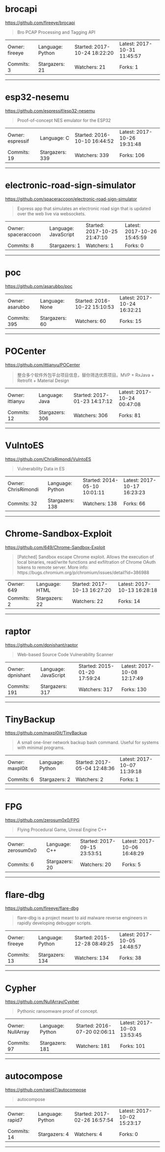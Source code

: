 # brocapi

https://github.com/fireeye/brocapi
<blockquote>
Bro PCAP Processing and Tagging API
</blockquote>

<table>
<tr><td>Owner: fireeye</td>
    <td>Language: Python</td>
    <td>Started: 2017-10-24 18:22:20</td>
    <td>Latest: 2017-10-31 11:45:57</td></tr>
<tr><td>Commits: 3</td>
    <td>Stargazers: 21</td>
    <td>Watchers: 21</td>
    <td>Forks: 1</td></tr>
</table>

---

# esp32-nesemu

https://github.com/espressif/esp32-nesemu
<blockquote>
Proof-of-concept NES emulator for the ESP32
</blockquote>

<table>
<tr><td>Owner: espressif</td>
    <td>Language: C</td>
    <td>Started: 2016-10-10 16:44:52</td>
    <td>Latest: 2017-10-26 19:31:48</td></tr>
<tr><td>Commits: 19</td>
    <td>Stargazers: 339</td>
    <td>Watchers: 339</td>
    <td>Forks: 106</td></tr>
</table>

---

# electronic-road-sign-simulator

https://github.com/spaceraccoon/electronic-road-sign-simulator
<blockquote>
Express app that simulates an electronic road sign that is updated over the web live via websockets.
</blockquote>

<table>
<tr><td>Owner: spaceraccoon</td>
    <td>Language: JavaScript</td>
    <td>Started: 2017-10-25 21:47:10</td>
    <td>Latest: 2017-10-26 15:45:59</td></tr>
<tr><td>Commits: 8</td>
    <td>Stargazers: 1</td>
    <td>Watchers: 1</td>
    <td>Forks: 0</td></tr>
</table>

---

# poc

https://github.com/asarubbo/poc
<blockquote>
<no description>
</blockquote>

<table>
<tr><td>Owner: asarubbo</td>
    <td>Language: None</td>
    <td>Started: 2016-10-22 15:10:53</td>
    <td>Latest: 2017-10-24 16:32:21</td></tr>
<tr><td>Commits: 395</td>
    <td>Stargazers: 60</td>
    <td>Watchers: 60</td>
    <td>Forks: 15</td></tr>
</table>

---

# POCenter

https://github.com/ittianyu/POCenter
<blockquote>
整合多个软件外包平台项目信息，替你筛选优质项目。MVP + RxJava + Retrofit + Material Design
</blockquote>

<table>
<tr><td>Owner: ittianyu</td>
    <td>Language: Java</td>
    <td>Started: 2017-01-23 14:17:12</td>
    <td>Latest: 2017-10-24 00:47:08</td></tr>
<tr><td>Commits: 12</td>
    <td>Stargazers: 306</td>
    <td>Watchers: 306</td>
    <td>Forks: 81</td></tr>
</table>

---

# VulntoES

https://github.com/ChrisRimondi/VulntoES
<blockquote>
Vulnerability Data in ES
</blockquote>

<table>
<tr><td>Owner: ChrisRimondi</td>
    <td>Language: Python</td>
    <td>Started: 2014-05-10 10:01:11</td>
    <td>Latest: 2017-10-17 16:23:23</td></tr>
<tr><td>Commits: 32</td>
    <td>Stargazers: 138</td>
    <td>Watchers: 138</td>
    <td>Forks: 66</td></tr>
</table>

---

# Chrome-Sandbox-Exploit

https://github.com/649/Chrome-Sandbox-Exploit
<blockquote>
[Patched] Sandbox escape Chrome exploit. Allows the execution of local binaries, read/write functions and exfiltration of Chrome OAuth tokens to remote server. More info: https://bugs.chromium.org/p/chromium/issues/detail?id=386988
</blockquote>

<table>
<tr><td>Owner: 649</td>
    <td>Language: HTML</td>
    <td>Started: 2017-10-13 16:27:20</td>
    <td>Latest: 2017-10-13 16:28:18</td></tr>
<tr><td>Commits: 2</td>
    <td>Stargazers: 22</td>
    <td>Watchers: 22</td>
    <td>Forks: 14</td></tr>
</table>

---

# raptor

https://github.com/dpnishant/raptor
<blockquote>
Web-based Source Code Vulnerability Scanner
</blockquote>

<table>
<tr><td>Owner: dpnishant</td>
    <td>Language: JavaScript</td>
    <td>Started: 2015-01-20 17:59:24</td>
    <td>Latest: 2017-10-08 12:17:49</td></tr>
<tr><td>Commits: 191</td>
    <td>Stargazers: 317</td>
    <td>Watchers: 317</td>
    <td>Forks: 130</td></tr>
</table>

---

# TinyBackup

https://github.com/maxpl0it/TinyBackup
<blockquote>
A small one-liner network backup bash command. Useful for systems with minimal programs.
</blockquote>

<table>
<tr><td>Owner: maxpl0it</td>
    <td>Language: Python</td>
    <td>Started: 2017-05-04 12:48:36</td>
    <td>Latest: 2017-10-07 11:39:18</td></tr>
<tr><td>Commits: 6</td>
    <td>Stargazers: 2</td>
    <td>Watchers: 2</td>
    <td>Forks: 1</td></tr>
</table>

---

# FPG

https://github.com/zerosum0x0/FPG
<blockquote>
Flying Procedural Game, Unreal Engine C++
</blockquote>

<table>
<tr><td>Owner: zerosum0x0</td>
    <td>Language: C++</td>
    <td>Started: 2017-09-15 23:53:51</td>
    <td>Latest: 2017-10-06 16:48:29</td></tr>
<tr><td>Commits: 6</td>
    <td>Stargazers: 20</td>
    <td>Watchers: 20</td>
    <td>Forks: 5</td></tr>
</table>

---

# flare-dbg

https://github.com/fireeye/flare-dbg
<blockquote>
flare-dbg is a project meant to aid malware reverse engineers in rapidly developing debugger scripts.
</blockquote>

<table>
<tr><td>Owner: fireeye</td>
    <td>Language: Python</td>
    <td>Started: 2015-12-28 08:49:25</td>
    <td>Latest: 2017-10-05 14:48:57</td></tr>
<tr><td>Commits: 13</td>
    <td>Stargazers: 134</td>
    <td>Watchers: 134</td>
    <td>Forks: 38</td></tr>
</table>

---

# Cypher

https://github.com/NullArray/Cypher
<blockquote>
Pythonic ransomware proof of concept.
</blockquote>

<table>
<tr><td>Owner: NullArray</td>
    <td>Language: Python</td>
    <td>Started: 2016-07-20 02:06:11</td>
    <td>Latest: 2017-10-03 13:53:45</td></tr>
<tr><td>Commits: 97</td>
    <td>Stargazers: 181</td>
    <td>Watchers: 181</td>
    <td>Forks: 101</td></tr>
</table>

---

# autocompose

https://github.com/rapid7/autocompose
<blockquote>
autocompose
</blockquote>

<table>
<tr><td>Owner: rapid7</td>
    <td>Language: Python</td>
    <td>Started: 2017-02-26 16:57:54</td>
    <td>Latest: 2017-10-02 15:23:17</td></tr>
<tr><td>Commits: 14</td>
    <td>Stargazers: 4</td>
    <td>Watchers: 4</td>
    <td>Forks: 0</td></tr>
</table>

---

